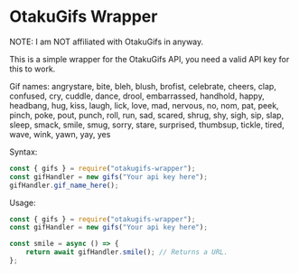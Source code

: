 # OtakuGifs Wrapper
NOTE: I am NOT affiliated with OtakuGifs in anyway.

This is a simple wrapper for the OtakuGifs API, you need a valid API key for this to work.

Gif names:
angrystare, bite, bleh, blush, brofist, celebrate, cheers, clap, confused, cry, cuddle, dance, drool, embarrassed, handhold, happy, headbang, hug, kiss, laugh, lick, love, mad, nervous, no, nom, pat, peek, pinch, poke, pout, punch, roll, run, sad, scared, shrug, shy, sigh, sip, slap, sleep, smack, smile, smug, sorry, stare, surprised, thumbsup, tickle, tired, wave, wink, yawn, yay, yes

Syntax:
```javascript
const { gifs } = require("otakugifs-wrapper");
const gifHandler = new gifs("Your api key here");
gifHandler.gif_name_here();
```

Usage:
```javascript
const { gifs } = require("otakugifs-wrapper");
const gifHandler = new gifs("Your api key here");

const smile = async () => {
    return await gifHandler.smile(); // Returns a URL.
};
```
